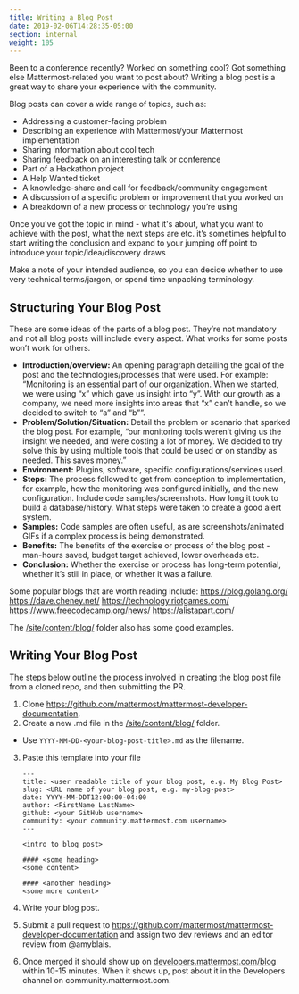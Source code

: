 ```yaml
---
title: Writing a Blog Post
date: 2019-02-06T14:28:35-05:00
section: internal
weight: 105
---
```


Been to a conference recently? Worked on something cool? Got something else Mattermost-related you want to post about? Writing a blog post is a great way to share your experience with the community. 

Blog posts can cover a wide range of topics, such as:

- Addressing a customer-facing problem
- Describing an experience with Mattermost/your Mattermost implementation 
- Sharing information about cool tech 
- Sharing feedback on an interesting talk or conference 
- Part of a Hackathon project
- A Help Wanted ticket
- A knowledge-share and call for feedback/community engagement
- A discussion of a specific problem or improvement that you worked on
- A breakdown of a new process or technology you’re using


Once you've got the topic in mind - what it's about, what you want to achieve with the post, what the next steps are etc. it’s sometimes helpful to start writing the conclusion and expand to your jumping off point to introduce your topic/idea/discovery draws 

Make a note of your intended audience, so you can decide whether to use very technical terms/jargon, or spend time unpacking terminology.


Structuring Your Blog Post
--------------------------

These are some ideas of the parts of a blog post. They’re not mandatory and not all blog posts will include every aspect. What works for some posts won’t work for others. 

- **Introduction/overview:** An opening paragraph detailing the goal of the post and the technologies/processes that were used. For example: “Monitoring is an essential part of our organization. When we started, we were using “x” which gave us insight into “y”. With our growth as a company, we need more insights into areas that “x” can’t handle, so we decided to switch to “a” and “b””.  
- **Problem/Solution/Situation:** Detail the problem or scenario that sparked the blog post. For example, “our monitoring tools weren’t giving us the insight we needed, and were costing a lot of money. We decided to try solve this by using multiple tools that could be used or on standby as needed. This saves money.” 
- **Environment:** Plugins, software, specific configurations/services used. 
- **Steps:** The process followed to get from conception to implementation, for example, how the monitoring was configured initially, and the new configuration. Include code samples/screenshots. How long it took to build a database/history. What steps were taken to create a good alert system. 
- **Samples:** Code samples are often useful, as are screenshots/animated GIFs if a complex process is being demonstrated. 
- **Benefits:** The benefits of the exercise or process of the blog post - man-hours saved, budget target achieved, lower overheads etc. 
- **Conclusion:** Whether the exercise or process has long-term potential, whether it’s still in place, or whether it was a failure. 

Some popular blogs that are worth reading include:
https://blog.golang.org/
https://dave.cheney.net/
https://technology.riotgames.com/
https://www.freecodecamp.org/news/
https://alistapart.com/

The [/site/content/blog/](https://github.com/mattermost/mattermost-developer-documentation/tree/master/site/content/blog) folder also has some good examples.

Writing Your Blog Post
----------------------

The steps below outline the process involved in creating the blog post file from a cloned repo, and then submitting the PR.  

1. Clone https://github.com/mattermost/mattermost-developer-documentation.
2. Create a new .md file in the [/site/content/blog/](https://github.com/mattermost/mattermost-developer-documentation/tree/master/site/content/blog) folder.
  - Use `YYYY-MM-DD-<your-blog-post-title>.md` as the filename.

3. Paste this template into your file

    ```
    ---
    title: <user readable title of your blog post, e.g. My Blog Post>
    slug: <URL name of your blog post, e.g. my-blog-post>
    date: YYYY-MM-DDT12:00:00-04:00
    author: <FirstName LastName>
    github: <your GitHub username>
    community: <your community.mattermost.com username>
    ---

    <intro to blog post>

    #### <some heading>
    <some content>

    #### <another heading>
    <some more content>
    ```

4. Write your blog post. 
5. Submit a pull request to https://github.com/mattermost/mattermost-developer-documentation and assign two dev reviews and an editor review from @amyblais.
6. Once merged it should show up on [developers.mattermost.com/blog](https://developers.mattermost.com/blog) within 10-15 minutes. When it shows up, post about it in the Developers channel on community.mattermost.com.

